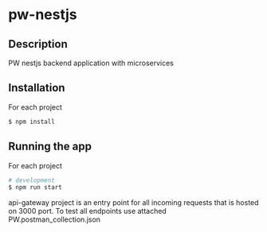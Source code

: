 # pw-nestjs
## Description

PW nestjs backend application with microservices

## Installation
For each project
```bash
$ npm install
```

## Running the app
For each project
```bash
# development
$ npm run start
```
api-gateway project is an entry point for all incoming requests that is hosted on 3000 port. To test all endpoints use attached PW.postman_collection.json

